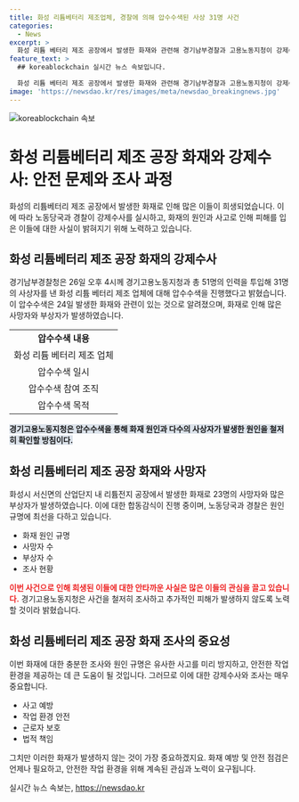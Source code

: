 ```yaml
---
title: 화성 리튬베터리 제조업체, 경찰에 의해 압수수색된 사상 31명 사건
categories:
  - News
excerpt: >
  화성 리튬 베터리 제조 공장에서 발생한 화재와 관련해 경기남부경찰과 고용노동지청이 강제수사를 진행했다. 31명의 사상자를 낸 이 사건으로 인해, 경찰은 26일 오후 4시께 화성시 서신면 전곡리 아리셀 공장을 압수수색했다. 이번 조사를 통해 화재의 원인과 사상자 발생 원인을 철저히 확인할 방침이다. 이 사건은 화성시에서 발생한 리튬전지 공장 화재로 23명의 사망자와 8명의 부상자가 발생한 사고와 관련된 것이다.
feature_text: >
  ## koreablockchain 실시간 뉴스 속보입니다.

  화성 리튬 베터리 제조 공장에서 발생한 화재와 관련해 경기남부경찰과 고용노동지청이 강제수사를 진행했다. 31명의 사상자를 낸 이 사건으로 인해, 경찰은 26일 오후 4시께 화성시 서신면 전곡리 아리셀 공장을 압수수색했다. 이번 조사를 통해 화재의 원인과 사상자 발생 원인을 철저히 확인할 방침이다. 이 사건은 화성시에서 발생한 리튬전지 공장 화재로 23명의 사망자와 8명의 부상자가 발생한 사고와 관련된 것이다.
image: 'https://newsdao.kr/res/images/meta/newsdao_breakingnews.jpg'
---
```


<p><img src="https://newsdao.kr/res/images/meta/newsdao_breakingnews.jpg" alt="koreablockchain 속보" /></p>

<h1>화성 리튬베터리 제조 공장 화재와 강제수사: 안전 문제와 조사 과정</h1>

<p data-ke-size="size16">화성의 리튬베터리 제조 공장에서 발생한 화재로 인해 많은 이들이 희생되었습니다. 이에 따라 노동당국과 경찰이 강제수사를 실시하고, 화재의 원인과 사고로 인해 피해를 입은 이들에 대한 사실이 밝혀지기 위해 노력하고 있습니다.</p>

<h2 data-ke-size="size26">화성 리튬베터리 제조 공장 화재의 강제수사</h2>

<p data-ke-size="size16">경기남부경찰청은 26일 오후 4시께 경기고용노동지청과 총 51명의 인력을 투입해 31명의 사상자를 낸 화성 리튬 베터리 제조 업체에 대해 압수수색을 진행했다고 밝혔습니다. 이 압수수색은 24일 발생한 화재와 관련이 있는 것으로 알려졌으며, 화재로 인해 많은 사망자와 부상자가 발생하였습니다.</p>

<table>
  <tr>
    <td style="text-align: center; height: 17px;"><b>압수수색 내용</b></td>
  </tr>
  <tr>
    <td style="text-align: center; height: 17px;">화성 리튬 베터리 제조 업체</td>
  </tr>
  <tr>
    <td style="text-align: center; height: 17px;">압수수색 일시</td>
  </tr>
  <tr>
    <td style="text-align: center; height: 17px;">압수수색 참여 조직</td>
  </tr>
  <tr>
    <td style="text-align: center; height: 17px;">압수수색 목적</td>
  </tr>
</table>

<p><b><span style="background-color: #21538527;">경기고용노동지청은 압수수색을 통해 화재 원인과 다수의 사상자가 발생한 원인을 철저히 확인할 방침이다.</span></b></p>

<h2 data-ke-size="size26">화성 리튬베터리 제조 공장 화재와 사망자</h2>

<p data-ke-size="size16">화성시 서신면의 산업단지 내 리튬전지 공장에서 발생한 화재로 23명의 사망자와 많은 부상자가 발생하였습니다. 이에 대한 합동감식이 진행 중이며, 노동당국과 경찰은 원인 규명에 최선을 다하고 있습니다.</p>

<ul>
  <li>화재 원인 규명</li>
  <li>사망자 수</li>
  <li>부상자 수</li>
  <li>조사 현황</li>
</ul>

<p data-ke-size="size16"><b><span style="color: #ee2323;">이번 사건으로 인해 희생된 이들에 대한 안타까운 사실은 많은 이들의 관심을 끌고 있습니다.</span></b> 경기고용노동지청은 사건을 철저히 조사하고 추가적인 피해가 발생하지 않도록 노력할 것이라 밝혔습니다.</p>

<h2 data-ke-size="size26">화성 리튬베터리 제조 공장 화재 조사의 중요성</h2>

<p data-ke-size="size16">이번 화재에 대한 충분한 조사와 원인 규명은 유사한 사고를 미리 방지하고, 안전한 작업 환경을 제공하는 데 큰 도움이 될 것입니다. 그러므로 이에 대한 강제수사와 조사는 매우 중요합니다.</p>

<ul>
  <li>사고 예방</li>
  <li>작업 환경 안전</li>
  <li>근로자 보호</li>
  <li>법적 책임</li>
</ul>

<p data-ke-size="size16">그치만 이러한 화재가 발생하지 않는 것이 가장 중요하겠지요. 화재 예방 및 안전 점검은 언제나 필요하고, 안전한 작업 환경을 위해 계속된 관심과 노력이 요구됩니다.</p>
실시간 뉴스 속보는, <a href="https://newsdao.kr" rel="dofollow">https://newsdao.kr</a>


